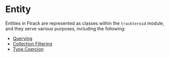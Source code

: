# Entity

Entities in Ftrack are represented as classes within the `trackteroid` module, and they serve various purposes, including the following:

- [Querying](query.md#query)
- [Collection Filtering](collections.md#type-filtering)
- [Type Coercion](collections.md#type-coercion)